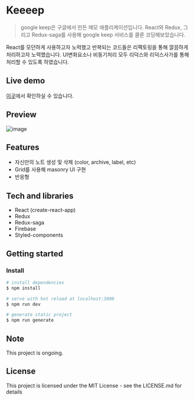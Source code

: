 # Keeeep

> google keep은 구글에서 만든 메모 애플리케이션입니다.
> React와 Redux, 그리고 Redux-saga를 사용해 google keep 서비스를 클론 코딩해보았습니다. 

React를 모던하게 사용하고자 노력했고 반복되는 코드들은 리팩토링을 통해 깔끔하게 처리하고자 노력했습니다. UI변화요소나 비동기처리 모두 리덕스와 리덕스사가를 통해 처리할 수 있도록 하였습니다.


## Live demo

 [이곳](https://morethanmin.github.io/cat-hub/)에서 확인하실 수 있습니다.

## Preview

![image](https://user-images.githubusercontent.com/72514247/124101507-63da4600-da9a-11eb-93b9-ab080361771f.png)

## Features

- 자신만의 노트 생성 및 삭제 (color, archive, label, etc)
- Grid를 사용해 masonry UI 구현
- 반응형

## Tech and libraries

- React (create-react-app)
- Redux
- Redux-saga
- Firebase
- Styled-components


## Getting started

### Install

```bash
# install dependencies
$ npm install

# serve with hot reload at localhost:3000
$ npm run dev

# generate static project
$ npm run generate
```

## Note

This project is ongoing.

## License

This project is licensed under the MIT License - see the LICENSE.md for details


